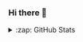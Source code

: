 ### Hi there 👋
<details>
  <summary>:zap: GitHub Stats</summary>

  [![Archie's github stats](https://github-readme-stats.vercel.app/api?username=cheesenibbles123)](https://github.com/anuraghazra/github-readme-stats)

</details>
<!--
**cheesenibbles123/cheesenibbles123** is a ✨ _special_ ✨ repository because its `README.md` (this file) appears on your GitHub profile.

Here are some ideas to get you started:

- 🔭 I’m currently working on ...
- 🌱 I’m currently learning ...
- 👯 I’m looking to collaborate on ...
- 🤔 I’m looking for help with ...
- 💬 Ask me about ...
- 📫 How to reach me: ...
- 😄 Pronouns: ...
- ⚡ Fun fact: ...
-->
